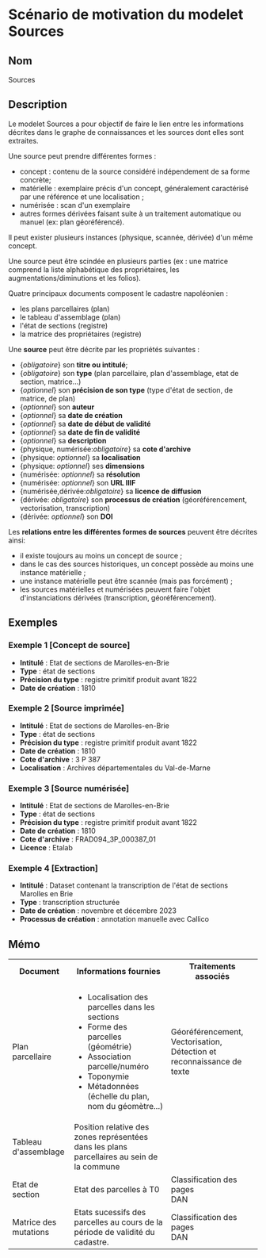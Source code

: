 # Scénario de motivation du modelet Sources

## Nom

Sources

## Description

Le modelet Sources a pour objectif de faire le lien entre les informations décrites dans le graphe de connaissances et les sources dont elles sont extraites. 

Une source peut prendre différentes formes : 
* concept : contenu de la source considéré indépendement de sa forme concrète;
* matérielle : exemplaire précis d'un concept, généralement caractérisé par une référence et une localisation ;
* numérisée : scan d'un exemplaire
* autres formes dérivées faisant suite à un traitement automatique ou manuel (ex: plan géoréférencé).

Il peut exister plusieurs instances (physique, scannée, dérivée) d'un même concept.

Une source peut être scindée en plusieurs parties (ex : une matrice comprend la liste alphabétique des propriétaires, les augmentations/diminutions et les folios).

Quatre principaux documents composent le cadastre napoléonien :
* les plans parcellaires (plan)
* le tableau d'assemblage (plan)
* l'état de sections (registre)
* la matrice des propriétaires (registre)

Une **source** peut être décrite par les propriétés suivantes :
* {*obligatoire*} son **titre ou intitulé**;
* {*obligatoire*} son **type** (plan parcellaire, plan d'assemblage, etat de section, matrice...)
* {*optionnel*} son **précision de son type** (type d'état de section, de matrice, de plan)
* {*optionnel*} son **auteur**
* {*optionnel*} sa **date de création**
* {*optionnel*} sa **date de début de validité**
* {*optionnel*} sa **date de fin de validité**
* {*optionnel*} sa **description**
* {physique, numérisée:*obligatoire*} sa **cote d'archive**
* {physique: *optionnel*} sa **localisation**
* {physique: *optionnel*} ses **dimensions** 
* {numérisée: *optionnel*} sa **résolution**
* {numérisée: *optionnel*} son **URL IIIF**
* {numérisée,dérivée:*obligatoire*} sa **licence de diffusion**
* {dérivée: *obligatoire*} son **processus de création** 
(géoréférencement, vectorisation, transcription)
* {dérivée: *optionnel*} son **DOI**

Les **relations entre les différentes formes de sources** peuvent être décrites ainsi:
* il existe toujours au moins un concept de source ;
* dans le cas des sources historiques, un concept possède au moins une instance matérielle ;
* une instance matérielle peut être scannée (mais pas forcément) ;
* les sources matérielles et numérisées peuvent faire l'objet d'instanciations dérivées (transcription, géoréférencement).

## Exemples

### Exemple 1 [Concept de source]

* **Intitulé** : Etat de sections de Marolles-en-Brie
* **Type** : état de sections 
* **Précision du type** : registre primitif produit avant 1822
* **Date de création** : 1810

### Exemple 2 [Source imprimée]

* **Intitulé** : Etat de sections de Marolles-en-Brie
* **Type** : état de sections 
* **Précision du type** : registre primitif produit avant 1822
* **Date de création** : 1810
* **Cote d'archive** : 3 P 387
* **Localisation** : Archives départementales du Val-de-Marne

### Exemple 3 [Source numérisée]

* **Intitulé** : Etat de sections de Marolles-en-Brie
* **Type** : état de sections 
* **Précision du type** : registre primitif produit avant 1822
* **Date de création** : 1810
* **Cote d'archive** : FRAD094_3P_000387_01
* **Licence** : Etalab

### Exemple 4 [Extraction]

* **Intitulé** : Dataset contenant la transcription de l'état de sections Marolles en Brie
* **Type** : transcription structurée
* **Date de création** : novembre et décembre 2023
* **Processus de création** : annotation manuelle avec Callico

## Mémo
<table>
  <tr>
    <th>Document</th>
    <th>Informations fournies</th>
    <th>Traitements associés</th>
  </tr>
  <tr>
    <td>Plan parcellaire</td>
    <td><ul>
            <li>Localisation des parcelles dans les sections</li>
            <li>Forme des parcelles (géométrie)</li>
            <li>Association parcelle/numéro</li>
            <li>Toponymie</li>
            <li>Métadonnées (échelle du plan, nom du géomètre...)</li>
        </ul>
    </td>
    <td>Géoréférencement, Vectorisation, Détection et reconnaissance de texte</td>
  </tr>
  <tr>
    <td>Tableau d'assemblage</td>
    <td>Position relative des zones représentées dans les plans parcellaires au sein de la commune</td>
    <td></td>
  </tr>
  <tr>
    <td>Etat de section</td>
    <td>Etat des parcelles à T0</td>
    <td>Classification des pages<br>DAN</td>
  </tr>
  <tr>
    <td>Matrice des mutations</td>
    <td>Etats sucessifs des parcelles au cours de la période de validité du cadastre.</td>
    <td>Classification des pages<br>DAN</td>
  </tr>
</table>